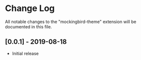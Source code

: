 # Change Log

All notable changes to the "mockingbird-theme" extension will be documented in this file.

## [0.0.1] - 2019-08-18

- Initial release
